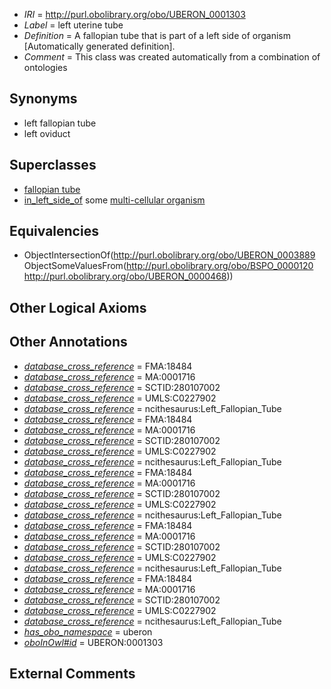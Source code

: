  * *IRI* = http://purl.obolibrary.org/obo/UBERON_0001303
 * *Label* = left uterine tube
 * *Definition* = A fallopian tube that is part of a left side of organism [Automatically generated definition].
 * *Comment* = This class was created automatically from a combination of ontologies

## Synonyms

 * left fallopian tube
 * left oviduct

## Superclasses

 * [fallopian tube](../../UBERON/89/UBERON_0003889.md)
 * [in_left_side_of](../../BSPO/20/BSPO_0000120.md) some [multi-cellular organism](../../UBERON/68/UBERON_0000468.md)

## Equivalencies

 * ObjectIntersectionOf(<http://purl.obolibrary.org/obo/UBERON_0003889> ObjectSomeValuesFrom(<http://purl.obolibrary.org/obo/BSPO_0000120> <http://purl.obolibrary.org/obo/UBERON_0000468>))

## Other Logical Axioms


## Other Annotations

 * *[database_cross_reference](../../ef/oboInOwl#hasDbXref.md)* = FMA:18484
 * *[database_cross_reference](../../ef/oboInOwl#hasDbXref.md)* = MA:0001716
 * *[database_cross_reference](../../ef/oboInOwl#hasDbXref.md)* = SCTID:280107002
 * *[database_cross_reference](../../ef/oboInOwl#hasDbXref.md)* = UMLS:C0227902
 * *[database_cross_reference](../../ef/oboInOwl#hasDbXref.md)* = ncithesaurus:Left_Fallopian_Tube
 * *[database_cross_reference](../../ef/oboInOwl#hasDbXref.md)* = FMA:18484
 * *[database_cross_reference](../../ef/oboInOwl#hasDbXref.md)* = MA:0001716
 * *[database_cross_reference](../../ef/oboInOwl#hasDbXref.md)* = SCTID:280107002
 * *[database_cross_reference](../../ef/oboInOwl#hasDbXref.md)* = UMLS:C0227902
 * *[database_cross_reference](../../ef/oboInOwl#hasDbXref.md)* = ncithesaurus:Left_Fallopian_Tube
 * *[database_cross_reference](../../ef/oboInOwl#hasDbXref.md)* = FMA:18484
 * *[database_cross_reference](../../ef/oboInOwl#hasDbXref.md)* = MA:0001716
 * *[database_cross_reference](../../ef/oboInOwl#hasDbXref.md)* = SCTID:280107002
 * *[database_cross_reference](../../ef/oboInOwl#hasDbXref.md)* = UMLS:C0227902
 * *[database_cross_reference](../../ef/oboInOwl#hasDbXref.md)* = ncithesaurus:Left_Fallopian_Tube
 * *[database_cross_reference](../../ef/oboInOwl#hasDbXref.md)* = FMA:18484
 * *[database_cross_reference](../../ef/oboInOwl#hasDbXref.md)* = MA:0001716
 * *[database_cross_reference](../../ef/oboInOwl#hasDbXref.md)* = SCTID:280107002
 * *[database_cross_reference](../../ef/oboInOwl#hasDbXref.md)* = UMLS:C0227902
 * *[database_cross_reference](../../ef/oboInOwl#hasDbXref.md)* = ncithesaurus:Left_Fallopian_Tube
 * *[database_cross_reference](../../ef/oboInOwl#hasDbXref.md)* = FMA:18484
 * *[database_cross_reference](../../ef/oboInOwl#hasDbXref.md)* = MA:0001716
 * *[database_cross_reference](../../ef/oboInOwl#hasDbXref.md)* = SCTID:280107002
 * *[database_cross_reference](../../ef/oboInOwl#hasDbXref.md)* = UMLS:C0227902
 * *[database_cross_reference](../../ef/oboInOwl#hasDbXref.md)* = ncithesaurus:Left_Fallopian_Tube
 * *[has_obo_namespace](../../ce/oboInOwl#hasOBONamespace.md)* = uberon
 * *[oboInOwl#id](../../id/oboInOwl#id.md)* = UBERON:0001303

## External Comments

